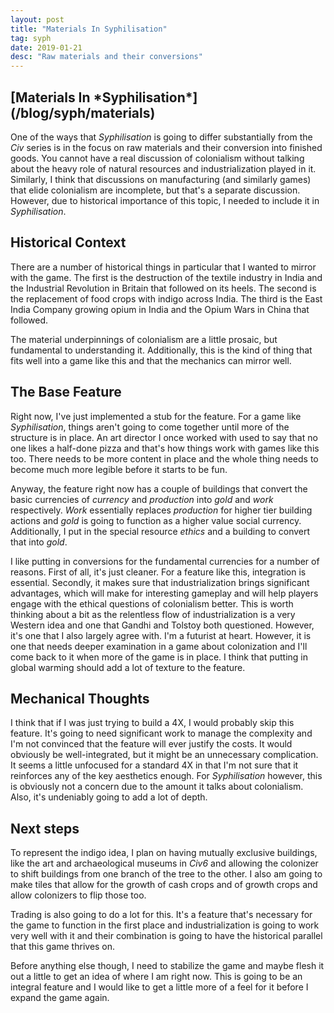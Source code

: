 ```yaml
---
layout: post
title: "Materials In Syphilisation"
tag: syph
date: 2019-01-21
desc: "Raw materials and their conversions"
---
```

<h2>[Materials In *Syphilisation*](/blog/syph/materials)</h2>

One of the ways that *Syphilisation* is going to differ substantially from the *Civ* series is in the focus on raw materials and their conversion into finished goods. You cannot have a real discussion of colonialism without talking about the heavy role of natural resources and industrialization played in it. Similarly, I think that discussions on manufacturing (and similarly games) that elide colonialism are incomplete, but that's a separate discussion. However, due to historical importance of this topic, I needed to include it in *Syphilisation*.

## Historical Context

There are a number of historical things in particular that I wanted to mirror with the game. The first is the destruction of the textile industry in India and the Industrial Revolution in Britain that followed on its heels. The second is the replacement of food crops with indigo across India. The third is the East India Company growing opium in India and the Opium Wars in China that followed.


The material underpinnings of colonialism are a little prosaic, but fundamental to understanding it. Additionally, this is the kind of thing that fits well into a game like this and that the mechanics can mirror well.

## The Base Feature

Right now, I've just implemented a stub for the feature. For a game like *Syphilisation*, things aren't going to come together until more of the structure is in place. An art director I once worked with used to say that no one likes a half-done pizza and that's how things work with games like this too. There needs to be more content in place and the whole thing needs to become much more legible before it starts to be fun.


Anyway, the feature right now has a couple of buildings that convert the basic currencies of *currency* and *production* into *gold* and *work* respectively. *Work* essentially replaces *production* for higher tier building actions and *gold* is going to function as a higher value social currency. Additionally, I put in the special resource *ethics* and a building to convert that into *gold*.


I like putting in conversions for the fundamental currencies for a number of reasons. First of all, it's just cleaner. For a feature like this, integration is essential. Secondly, it makes sure that industrialization brings significant advantages, which will make for interesting gameplay and will help players engage with the ethical questions of colonialism better. This is worth thinking about a bit as the relentless flow of industrialization is a very Western idea and one that Gandhi and Tolstoy both questioned. However, it's one that I also largely agree with. I'm a futurist at heart. However, it is one that needs deeper examination in a game about colonization and I'll come back to it when more of the game is in place. I think that putting in global warming should add a lot of texture to the feature.

## Mechanical Thoughts

I think that if I was just trying to build a 4X, I would probably skip this feature. It's going to need significant work to manage the complexity and I'm not convinced that the feature will ever justify the costs. It would obviously be well-integrated, but it might be an unnecessary complication. It seems a little unfocused for a standard 4X in that I'm not sure that it reinforces any of the key aesthetics enough. For *Syphilisation* however, this is obviously not a concern due to the amount it talks about colonialism. Also, it's undeniably going to add a lot of depth.

## Next steps

To represent the indigo idea, I plan on having mutually exclusive buildings, like the art and archaeological museums in *Civ6* and allowing the colonizer to shift buildings from one branch of the tree to the other. I also am going to make tiles that allow for the growth of cash crops and of growth crops and allow colonizers to flip those too.


Trading is also going to do a lot for this. It's a feature that's necessary for the game to function in the first place and industrialization is going to work very well with it and their combination is going to have the historical parallel that this game thrives on.


Before anything else though, I need to stabilize the game and maybe flesh it out a little to get an idea of where I am right now. This is going to be an integral feature and I would like to get a little more of a feel for it before I expand the game again.

